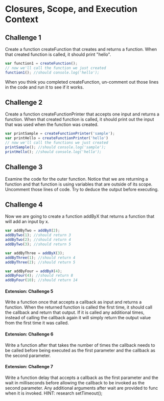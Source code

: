 # Closures, Scope, and Execution Context

## Challenge 1
Create a function createFunction that creates and returns a function. When that created function is called, it should print "hello".

```JavaScript
var function1 = createFunction();
// now we'll call the function we just created
function1(); //should console.log('hello');
```
  
When you think you completed createFunction, un-comment out those lines in the code and run it to see if it works.

## Challenge 2
Create a function createFunctionPrinter that accepts one input and returns a function. When that created function is called, it should print out the input that was used when the function was created.

```JavaScript
var printSample = createFunctionPrinter('sample');
var printHello = createFunctionPrinter('hello')
// now we'll call the functions we just created
printSample(); //should console.log('sample');
printHello(); //should console.log('hello');
```

## Challenge 3
Examine the code for the outer function. Notice that we are returning a function and that function is using variables that are outside of its scope.
Uncomment those lines of code. Try to deduce the output before executing.

## Challenge 4
Now we are going to create a function addByX that returns a function that will add an input by x.

```JavaScript
var addByTwo = addByX(2);
addByTwo(1); //should return 3
addByTwo(2); //should return 4
addByTwo(3); //should return 5

var addByThree = addByX(3);
addByThree(1); //should return 4
addByThree(2); //should return 5

var addByFour = addByX(4);
addByFour(4); //should return 8
addByFour(10); //should return 14
```

#### Extension: Challenge 5
Write a function once that accepts a callback as input and returns a function. When the returned function is called the first time, it should call the callback and return that output. If it is called any additional times, instead of calling the callback again it will simply return the output value from the first time it was called.

#### Extension: Challenge 6
Write a function after that takes the number of times the callback needs to be called before being executed as the first parameter and the callback as the second parameter.

#### Extension: Challenge 7
Write a function delay that accepts a callback as the first parameter and the wait in milliseconds before allowing the callback to be invoked as the second parameter. Any additional arguments after wait are provided to func when it is invoked. HINT: research setTimeout();
